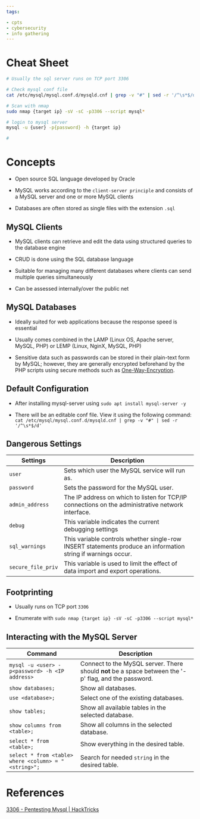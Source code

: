 ```yaml
---
tags:

- cpts
- cybersecurity
- info gathering
---
```


# Cheat Sheet

```bash
# Usually the sql server runs on TCP port 3306

# Check mysql conf file
cat /etc/mysql/mysql.conf.d/mysqld.cnf | grep -v "#" | sed -r '/^\s*$/d'

# Scan with nmap
sudo nmap {target ip} -sV -sC -p3306 --script mysql*

# login to mysql server
mysql -u {user} -p{password} -h {target ip}

# 
```

# Concepts

- Open source SQL language developed by Oracle

- MySQL works according to the `client-server principle` and consists of a MySQL server and one or more MySQL clients

- Databases are often stored as single files with the extension `.sql`

## MySQL Clients

- MySQL clients can retrieve and edit the data using structured queries to the database engine

- CRUD is done using the SQL database language

- Suitable for managing many different databases where clients can send multiple queries simultaneously

- Can be assessed internally/over the public net

## MySQL Databases

- Ideally suited for web applications because the response speed is essential

- Usually comes combined in the LAMP (Linux OS, Apache server, MySQL, PHP) or LEMP (Linux, NginX, MySQL, PHP)

- Sensitive data such as passwords can be stored in their plain-text form by MySQL; however, they are generally encrypted beforehand by the PHP scripts using secure methods such as [One-Way-Encryption](https://en.citizendium.org/wiki/One-way_encryption).

## Default Configuration

- After installing mysql-server using `sudo apt install mysql-server -y`

- There will be an editable conf file. View it using the following command: `cat /etc/mysql/mysql.conf.d/mysqld.cnf | grep -v "#" | sed -r '/^\s*$/d'`

## Dangerous Settings

| **Settings**       | **Description**                                                                                              |
| ------------------ | ------------------------------------------------------------------------------------------------------------ |
| `user`             | Sets which user the MySQL service will run as.                                                               |
| `password`         | Sets the password for the MySQL user.                                                                        |
| `admin_address`    | The IP address on which to listen for TCP/IP connections on the administrative network interface.            |
| `debug`            | This variable indicates the current debugging settings                                                       |
| `sql_warnings`     | This variable controls whether single-row INSERT statements produce an information string if warnings occur. |
| `secure_file_priv` | This variable is used to limit the effect of data import and export operations.                              |

## Footprinting

- Usually runs on TCP port `3306`

- Enumerate with `sudo nmap {target ip} -sV -sC -p3306 --script mysql*`

## Interacting with the MySQL Server

| **Command**                                          | **Description**                                                                                       |
| ---------------------------------------------------- | ----------------------------------------------------------------------------------------------------- |
| `mysql -u <user> -p<password> -h <IP address>`       | Connect to the MySQL server. There should **not** be a space between the '-p' flag, and the password. |
| `show databases;`                                    | Show all databases.                                                                                   |
| `use <database>;`                                    | Select one of the existing databases.                                                                 |
| `show tables;`                                       | Show all available tables in the selected database.                                                   |
| `show columns from <table>;`                         | Show all columns in the selected database.                                                            |
| `select * from <table>;`                             | Show everything in the desired table.                                                                 |
| `select * from <table> where <column> = "<string>";` | Search for needed `string` in the desired table.                                                      |

# References

[3306 - Pentesting Mysql | HackTricks](https://book.hacktricks.xyz/network-services-pentesting/pentesting-mysql)
